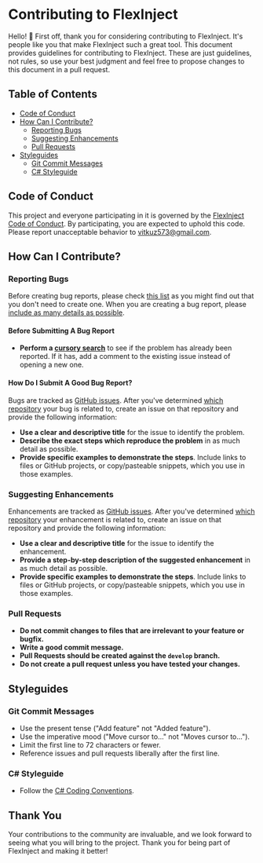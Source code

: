 
# Contributing to FlexInject

Hello! 🎉 First off, thank you for considering contributing to FlexInject. It's people like you that make FlexInject such a great tool. This document provides guidelines for contributing to FlexInject. These are just guidelines, not rules, so use your best judgment and feel free to propose changes to this document in a pull request.

## Table of Contents

- [Code of Conduct](#code-of-conduct)
- [How Can I Contribute?](#how-can-i-contribute)
  - [Reporting Bugs](#reporting-bugs)
  - [Suggesting Enhancements](#suggesting-enhancements)
  - [Pull Requests](#pull-requests)
- [Styleguides](#styleguides)
  - [Git Commit Messages](#git-commit-messages)
  - [C# Styleguide](#c-sharp-styleguide)

## Code of Conduct

This project and everyone participating in it is governed by the [FlexInject Code of Conduct](CODE_OF_CONDUCT.md). By participating, you are expected to uphold this code. Please report unacceptable behavior to [vitkuz573@gmail.com](mailto:vitkuz573@gmail.com).

## How Can I Contribute?

### Reporting Bugs

Before creating bug reports, please check [this list](#before-submitting-a-bug-report) as you might find out that you don't need to create one. When you are creating a bug report, please [include as many details as possible](#how-do-i-submit-a-good-bug-report).

#### Before Submitting A Bug Report

- **Perform a [cursory search](https://github.com/vitkuz573/FlexInject/issues)** to see if the problem has already been reported. If it has, add a comment to the existing issue instead of opening a new one.

#### How Do I Submit A Good Bug Report?

Bugs are tracked as [GitHub issues](https://guides.github.com/features/issues/). After you've determined [which repository](https://github.com/vitkuz573) your bug is related to, create an issue on that repository and provide the following information:

- **Use a clear and descriptive title** for the issue to identify the problem.
- **Describe the exact steps which reproduce the problem** in as much detail as possible.
- **Provide specific examples to demonstrate the steps**. Include links to files or GitHub projects, or copy/pasteable snippets, which you use in those examples.

### Suggesting Enhancements

Enhancements are tracked as [GitHub issues](https://guides.github.com/features/issues/). After you've determined [which repository](https://github.com/vitkuz573) your enhancement is related to, create an issue on that repository and provide the following information:

- **Use a clear and descriptive title** for the issue to identify the enhancement.
- **Provide a step-by-step description of the suggested enhancement** in as much detail as possible.
- **Provide specific examples to demonstrate the steps**. Include links to files or GitHub projects, or copy/pasteable snippets, which you use in those examples.

### Pull Requests

- **Do not commit changes to files that are irrelevant to your feature or bugfix.**
- **Write a good commit message.**
- **Pull Requests should be created against the `develop` branch.**
- **Do not create a pull request unless you have tested your changes.**

## Styleguides

### Git Commit Messages

- Use the present tense ("Add feature" not "Added feature").
- Use the imperative mood ("Move cursor to..." not "Moves cursor to...").
- Limit the first line to 72 characters or fewer.
- Reference issues and pull requests liberally after the first line.

### C# Styleguide

- Follow the [C# Coding Conventions](https://docs.microsoft.com/en-us/dotnet/csharp/fundamentals/coding-style/coding-conventions).

## Thank You

Your contributions to the community are invaluable, and we look forward to seeing what you will bring to the project. Thank you for being part of FlexInject and making it better!
